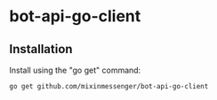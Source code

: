 # bot-api-go-client

Installation
------------

Install using the "go get" command:

    go get github.com/mixinmessenger/bot-api-go-client
